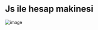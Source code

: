 # Js ile hesap makinesi
![image](https://user-images.githubusercontent.com/98785023/219690656-5476c086-672a-4069-a7cf-f89310cfeab5.png)

